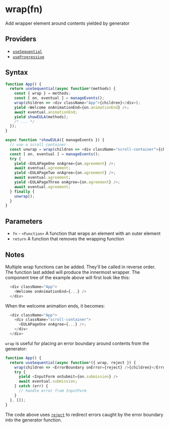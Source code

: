 # wrap(fn)

Add wrapper element around contents yielded by generator

## Providers

* [`useSequential`](useSequential.md)
* [`useProgressive`](useProgressive.md)

## Syntax

```js
function App() {
  return useSequential(async function*(methods) {
    const { wrap } = methods;
    const [ on, eventual ] = manageEvents();
    wrap(children => <div className="App">{children}</div>);
    yield <Welcome onAnimationEnd={on.animationEnd} />;
    await eventual.animationEnd;
    yield showEULA(methods);
    /* ... */
  });
}

async function *showEULA({ manageEvents }) {
  // use a scroll container
  const unwrap = wrap(children => <div className="scroll-container">{children}</div>)
  const [ on, eventual ] = manageEvents();
  try {
    yield <EULAPageOne onAgree={on.agreement} />;
    await eventual.agreement;
    yield <EULAPageTwo onAgree={on.agreement} />;
    await eventual.agreement;
    yield <EULAPageThree onAgree={on.agreement} />;
    await eventual.agreement;
  } finally {
    unwrap();
  }
}
```

## Parameters

* `fn` - `<Function>` A function that wraps an element with an outer element
* `return` A function that removes the wrapping function

## Notes

Multiple wrap functions can be added. They'll be called in reverse order. The function last added will produce the
innermost wrapper. The component tree of the example above will first look like this:

```js
  <div className="App">
    <Welcome onAnimationEnd={...} />
  </div>
```

When the welcome animation ends, it becomes:

```js
  <div className="App">
    <div className="scroll-container">
      <EULAPageOne onAgree={...} />;
    </div>
  </div>
```

`wrap` is useful for placing an error boundary around contents from the generator:

```js
function App() {
  return useSequential(async function*({ wrap, reject }) {
    wrap(children => <ErrorBoundary onError={reject} />{children}</ErrorBoundary>);
    try {
      yield <InputForm onSubmit={on.submission} />
      await eventual.submission;
    } catch (err) {
      // handle error from InputForm
    }
  }, []);
}
```

The code above uses [`reject`](./reject.md) to redirect errors caught by the error boundary into the generator
function.
